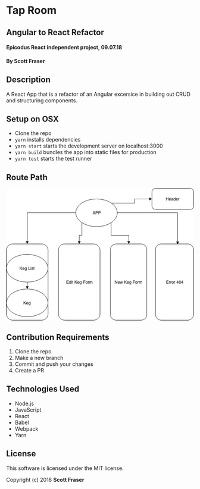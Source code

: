 # Tap Room

## Angular to React Refactor

#### Epicodus React independent project, 09.07.18

#### By Scott Fraser

## Description

A React App that is a refactor of an Angular excersice in building out CRUD and structuring components.

## Setup on OSX

- Clone the repo
- `yarn` installs dependencies
- `yarn start` starts the development server on localhost:3000
- `yarn build` bundles the app into static files for production
- `yarn test` starts the test runner

## Route Path

![alt text](./realTree.jpg)

## Contribution Requirements

1. Clone the repo
1. Make a new branch
1. Commit and push your changes
1. Create a PR

## Technologies Used

- Node.js
- JavaScript
- React
- Babel
- Webpack
- Yarn

## License

This software is licensed under the MIT license.

Copyright (c) 2018 **Scott Fraser**
